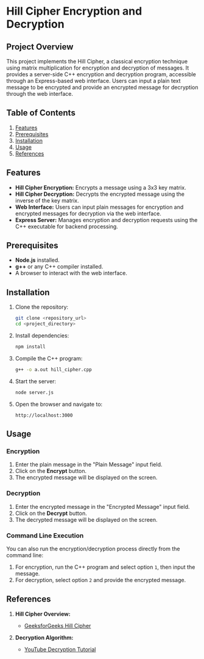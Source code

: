 # Hill Cipher Encryption and Decryption

## Project Overview

This project implements the Hill Cipher, a classical encryption technique using matrix multiplication for encryption and decryption of messages. It provides a server-side C++ encryption and decryption program, accessible through an Express-based web interface. Users can input a plain text message to be encrypted and provide an encrypted message for decryption through the web interface.

## Table of Contents
1. [Features](#features)
2. [Prerequisites](#prerequisites)
3. [Installation](#installation)
4. [Usage](#usage)
5. [References](#references)

## Features

- **Hill Cipher Encryption:** Encrypts a message using a 3x3 key matrix.
- **Hill Cipher Decryption:** Decrypts the encrypted message using the inverse of the key matrix.
- **Web Interface:** Users can input plain messages for encryption and encrypted messages for decryption via the web interface.
- **Express Server:** Manages encryption and decryption requests using the C++ executable for backend processing.

## Prerequisites

- **Node.js** installed.
- **g++** or any C++ compiler installed.
- A browser to interact with the web interface.

## Installation

1. Clone the repository:
   ```bash
   git clone <repository_url>
   cd <project_directory>
   ```

2. Install dependencies:
   ```bash
   npm install
   ```

3. Compile the C++ program:
   ```bash
   g++ -o a.out hill_cipher.cpp
   ```

4. Start the server:
   ```bash
   node server.js
   ```

5. Open the browser and navigate to:
   ```
   http://localhost:3000
   ```

## Usage

### Encryption

1. Enter the plain message in the "Plain Message" input field.
2. Click on the **Encrypt** button.
3. The encrypted message will be displayed on the screen.

### Decryption

1. Enter the encrypted message in the "Encrypted Message" input field.
2. Click on the **Decrypt** button.
3. The decrypted message will be displayed on the screen.

### Command Line Execution

You can also run the encryption/decryption process directly from the command line:
1. For encryption, run the C++ program and select option `1`, then input the message.
2. For decryption, select option `2` and provide the encrypted message.

## References

1. **Hill Cipher Overview:**
   - [GeeksforGeeks Hill Cipher](https://www.geeksforgeeks.org/hill-cipher/)
   
2. **Decryption Algorithm:**
   - [YouTube Decryption Tutorial](https://www.youtube.com/watch?v=JK3ur6W4rvw)

